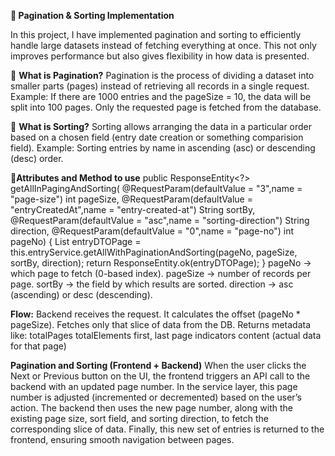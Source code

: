 **📌 Pagination & Sorting Implementation**

In this project, I have implemented pagination and sorting to efficiently handle large datasets instead of fetching everything at once.
This not only improves performance but also gives flexibility in how data is presented.

🔹 **What is Pagination?**
Pagination is the process of dividing a dataset into smaller parts (pages) instead of retrieving all records in a single request.
Example: If there are 1000 entries and the pageSize = 10, the data will be split into 100 pages.
Only the requested page is fetched from the database.

🔹 **What is Sorting?**
Sorting allows arranging the data in a particular order based on a chosen field (entry date creation or something comparision field).
Example: Sorting entries by name in ascending (asc) or descending (desc) order.

🔹**Attributes and Method to use**
public ResponseEntity<?> getAllInPagingAndSorting(
            @RequestParam(defaultValue = "3",name = "page-size") int pageSize,
            @RequestParam(defaultValue = "entryCreatedAt",name = "entry-created-at") String sortBy,
            @RequestParam(defaultValue = "asc",name = "sorting-direction") String direction,
            @RequestParam(defaultValue = "0",name = "page-no") int pageNo) {
        List<EntryDTO> entryDTOPage = this.entryService.getAllWithPaginationAndSorting(pageNo, pageSize, sortBy, direction);
        return ResponseEntity.ok(entryDTOPage);
    }
pageNo → which page to fetch (0-based index).
pageSize → number of records per page.
sortBy → the field by which results are sorted.
direction → asc (ascending) or desc (descending).

**Flow:**
Backend receives the request.
It calculates the offset (pageNo * pageSize).
Fetches only that slice of data from the DB.
Returns metadata like:
totalPages
totalElements
first, last page indicators
content (actual data for that page)

**Pagination and Sorting (Frontend + Backend)**
When the user clicks the Next or Previous button on the UI, the frontend triggers an API call to the backend with an updated page number. 
In the service layer, this page number is adjusted (incremented or decremented) based on the user’s action.
The backend then uses the new page number, along with the existing page size, sort field, and sorting direction, to fetch the corresponding slice of data.
Finally, this new set of entries is returned to the frontend, ensuring smooth navigation between pages.
